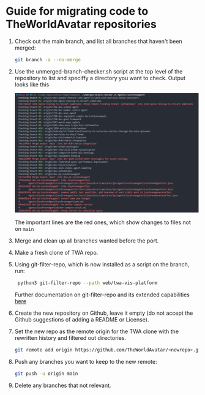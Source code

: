 # Guide for migrating code to TheWorldAvatar repositories

1. Check out the main branch, and list all branches that haven't been merged:

   ```bash
   git branch -a --no-merge
   ```

2) Use the unmerged-branch-checker.sh script at the top level of the repository to list and speciffy a directory you want to check. Output looks like this
 
   ![Branch Checker output](.screenshots/branch-checker.png "Branch Checker output")
   
   The important lines are the red ones, which show changes to files not on `main`

3) Merge and clean up all branches wanted before the port.
4) Make a fresh clone of TWA repo.
5) Using git-filter-repo, which is now installed as a script on the branch, run:

    ```bash
     python3 git-filter-repo --path web/twa-vis-platform
     ```

   Further documentation on git-filter-repo and its extended capabilities [here](https://github.com/newren/git-filter-repo)

6) Create the new repository on Github, leave it empty (do not accept the Github suggestions of adding a README or License).
7) Set the new repo as the remote origin for the TWA clone with the rewritten history and filtered out directories.

   ```bash
   git remote add origin https://github.com/TheWorldAvatar/<newrepo>.git
   ```

8) Push any branches you want to keep to the new remote:
 
   ```bash
   git push -u origin main
   ```

9) Delete any branches that not relevant.
